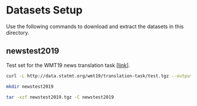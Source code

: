 # Datasets Setup
Use the following commands to download and extract the datasets in this directory.

## newstest2019
Test set for the WMT19 news translation task [[link](https://www.statmt.org/wmt19/translation-task.html)].
```bash
curl -L http://data.statmt.org/wmt19/translation-task/test.tgz --output newstest2019.tgz

mkdir newstest2019

tar -xzf newstest2019.tgz -C newstest2019
```
